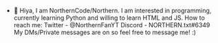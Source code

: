 - 👋 Hiya, I am NorthernCode/Northern.
I am interested in programming, currently learning
Python and willing to learn HTML and JS.
How to reach me:
Twitter - @NorthernFanYT
Discord - NORTHERN.txt#6349
My DMs/Private messages are on so feel free to message me! :)
